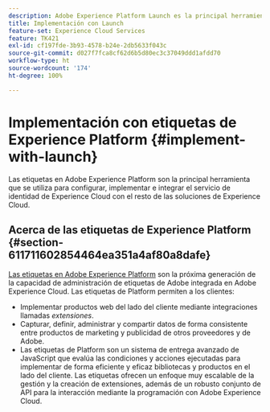 ```yaml
---
description: Adobe Experience Platform Launch es la principal herramienta que se utiliza para configurar, implementar e integrar el servicio de identidad de Experience Cloud con el resto de las soluciones de Experience Cloud.
title: Implementación con Launch
feature-set: Experience Cloud Services
feature: TK421
exl-id: cf197fde-3b93-4578-b24e-2db5633f043c
source-git-commit: d027f7fca8cf62d6b5d80ec3c37049ddd1afdd70
workflow-type: ht
source-wordcount: '174'
ht-degree: 100%

---
```


# Implementación con etiquetas de Experience Platform {#implement-with-launch}

Las etiquetas en Adobe Experience Platform son la principal herramienta que se utiliza para configurar, implementar e integrar el servicio de identidad de Experience Cloud con el resto de las soluciones de Experience Cloud.

## Acerca de las etiquetas de Experience Platform {#section-611711602854464ea351a4af80a8dafe}

[Las etiquetas en Adobe Experience Platform](https://experienceleague.adobe.com/docs/experience-platform/tags/home.html?lang=es) son la próxima generación de la capacidad de administración de etiquetas de Adobe integrada en Adobe Experience Cloud. Las etiquetas de Platform permiten a los clientes:

* Implementar productos web del lado del cliente mediante integraciones llamadas _extensiones_.
* Capturar, definir, administrar y compartir datos de forma consistente entre productos de marketing y publicidad de otros proveedores y de Adobe.
* Las etiquetas de Platform son un sistema de entrega avanzado de JavaScript que evalúa las condiciones y acciones ejecutadas para implementar de forma eficiente y eficaz bibliotecas y productos en el lado del cliente. Las etiquetas ofrecen un enfoque muy escalable de la gestión y la creación de extensiones, además de un robusto conjunto de API para la interacción mediante la programación con Adobe Experience Cloud.
